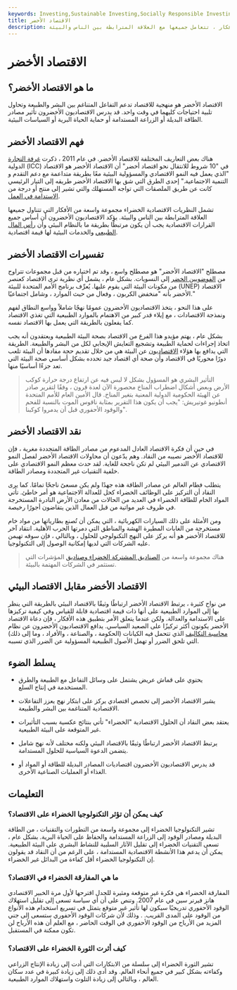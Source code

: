 ```yaml
---
keywords: Investing,Sustainable Investing,Socially Responsible Investing
title: الاقتصاد الأخضر
description: تشمل النظريات الاقتصادية الخضراء مجموعة واسعة من الأفكار ، تتعامل جميعها مع العلاقة المترابطة بين الناس والبيئة.
---
```


# الاقتصاد الأخضر
## ما هو الاقتصاد الأخضر؟

الاقتصاد الأخضر هو منهجية للاقتصاد تدعم التفاعل المتناغم بين البشر والطبيعة وتحاول تلبية احتياجات كليهما في وقت واحد. قد يدرس الاقتصاديون الأخضرون تأثير مصادر الطاقة البديلة أو الزراعة المستدامة أو حماية الحياة البرية أو السياسات البيئية.

## فهم الاقتصاد الأخضر

هناك بعض التعاريف المختلفة للاقتصاد الأخضر. في عام 2011 ، ذكرت [غرفة التجارة](/international-chamber-of-commerce-icc) الدولية (ICC) في "10 شروط للانتقال نحو اقتصاد أخضر" أن الاقتصاد الأخضر هو الاقتصاد "الذي يعمل فيه النمو الاقتصادي والمسؤولية البيئية معًا بطريقة متداعمة مع دعم التقدم و التنمية الاجتماعية." إحدى الطرق التي شق بها الاقتصاد الأخضر طريقه إلى التيار الرئيسي كانت عن طريق الملصقات التي تواجه المستهلك والتي تشير إلى منتج أو درجة من [الاستدامة في العمل](/sustainable-business-20).

تشمل النظريات الاقتصادية الخضراء مجموعة واسعة من الأفكار التي تتناول جميعها العلاقة المترابطة بين الناس والبيئة. يؤكد الاقتصاديون الأخضرون أن أساس جميع القرارات الاقتصادية يجب أن يكون مرتبطًا بطريقة ما بالنظام البيئي وأن [رأس المال الطبيعي](/natural-capital) والخدمات البيئية لها قيمة اقتصادية.

## تفسيرات الاقتصاد الأخضر

مصطلح "الاقتصاد الأخضر" هو مصطلح واسع ، وقد تم اختياره من قبل مجموعات تتراوح من [الفوضويين الخضر](/anarchy) إلى النسويات. بشكل عام ، يشمل أي نظرية ترى الاقتصاد كعنصر من مكونات البيئة التي يقوم عليها. يُعرِّف برنامج الأمم المتحدة للبيئة (UNEP) الاقتصاد الأخضر بأنه "منخفض الكربون ، وفعال من حيث الموارد ، وشامل اجتماعيًا."

على هذا النحو ، يتخذ الاقتصاديون الأخضرون عمومًا نهجًا شاملاً وواسع النطاق لفهم ونمذجة الاقتصادات ، مع إيلاء قدر كبير من الاهتمام بالموارد الطبيعية التي تغذي الاقتصاد كما يفعلون بالطريقة التي يعمل بها الاقتصاد نفسه.

بشكل عام ، يهتم مؤيدو هذا الفرع من الاقتصاد بصحة البيئة الطبيعية ويعتقدون أنه يجب اتخاذ إجراءات لحماية الطبيعة وتشجيع التعايش الإيجابي لكل من البشر والطبيعة. الطريقة التي يدافع بها هؤلاء [الاقتصاديون](/economist) عن البيئة هي من خلال تقديم حجة مفادها أن البيئة تلعب دورًا محوريًا في الاقتصاد وأن صحة أي اقتصاد جيد تحدده بشكل أساسي صحة البيئة التي تعد جزءًا أساسيًا منها.

> التأثير البشري هو المسؤول بشكل لا لبس فيه عن ارتفاع درجة حرارة كوكب الأرض وبعض أشكال اضطراب المناخ محصورة الآن لعدة قرون ، وفقًا لتقرير صادر عن الهيئة الحكومية الدولية المعنية بتغير المناخ. قال الأمين العام للأمم المتحدة أنطونيو غوتيريش: "يجب أن يكون هذا التقرير بمثابة ناقوس الموت بالنسبة للفحم والوقود الأحفوري قبل أن يدمروا كوكبنا".

>

## نقد الاقتصاد الأخضر

في حين أن فكرة الاقتصاد العادل المدعوم من مصادر الطاقة المتجددة مغرية ، فإن للاقتصاد الأخضر نصيبه من النقاد. وهم يدّعون أن محاولات الاقتصاد الأخضر لفصل النمو الاقتصادي عن التدمير البيئي لم تكن ناجحة للغاية. لقد حدث معظم النمو الاقتصادي على خلفية التقنيات غير المتجددة ومصادر الطاقة.

يتطلب فطام العالم عن مصادر الطاقة هذه جهدًا ولم يكن مسعىً ناجحًا تمامًا. كما يرى النقاد أن التركيز على الوظائف الخضراء كحل للعدالة الاجتماعية هو أمر خاطئ. تأتي المواد الخام للطاقة الخضراء في العديد من الحالات من معادن الأرض النادرة المستخرجة في ظروف غير مواتية من قبل العمال الذين يتقاضون أجورًا رخيصة.

ومن الأمثلة على ذلك السيارات الكهربائية ، التي يمكن أن تُصنع بطارياتها من مواد خام مستخرجة من الغابات المطيرة الهشة والمناطق التي دمرتها الحرب الأهلية. انتقاد آخر للاقتصاد الأخضر هو أنه يركز على النهج التكنولوجي للحلول ، وبالتالي ، فإن سوقه تهيمن عليه الشركات التي لديها إمكانية الوصول إلى التكنولوجيا.

> هناك مجموعة واسعة من [الصناديق المشتركة الخضراء وصناديق](/green_fund) المؤشرات التي تستثمر في الشركات المهتمة بالبيئة.

>

## الاقتصاد الأخضر مقابل الاقتصاد البيئي

من نواح كثيرة ، يرتبط الاقتصاد الأخضر ارتباطًا وثيقًا بالاقتصاد البيئي بالطريقة التي ينظر بها إلى الموارد الطبيعية على أنها ذات قيمة اقتصادية قابلة للقياس وفي كيفية تركيزها على الاستدامة والعدالة. ولكن عندما يتعلق الأمر بتطبيق هذه الأفكار ، فإن دعاة الاقتصاد الأخضر يكونون أكثر تركيزًا على الصعيد السياسي. يدافع الاقتصاديون الأخضرون عن نظام [محاسبة التكاليف](/cost-accounting) الذي تتحمل فيه الكيانات (الحكومة ، والصناعة ، والأفراد ، وما إلى ذلك) التي تلحق الضرر أو تهمل الأصول الطبيعية المسؤولية عن الضرر الذي تسببه.

## يسلط الضوء

- يحتوي على قماش عريض يشتمل على وسائل التفاعل مع الطبيعة والطرق المستخدمة في إنتاج السلع.

- يشير الاقتصاد الأخضر إلى تخصص اقتصادي يركز على ابتكار نهج يعزز التفاعلات الاقتصادية المتناغمة بين البشر والطبيعة.

- يعتقد بعض النقاد أن الحلول الاقتصادية "الخضراء" تأتي بنتائج عكسية بسبب التأثيرات غير المتوقعة على البيئة الطبيعية.

- يرتبط الاقتصاد الأخضر ارتباطًا وثيقًا بالاقتصاد البيئي ولكنه مختلف لأنه نهج شامل يتضمن الدعوة السياسية للحلول المستدامة.

- قد يدرس الاقتصاديون الأخضرون اقتصاديات المصادر البديلة للطاقة أو المواد أو الغذاء أو العمليات الصناعية الأخرى.

## التعليمات

### كيف يمكن أن تؤثر التكنولوجيا الخضراء على الاقتصاد؟

تشير التكنولوجيا الخضراء إلى مجموعة واسعة من التطورات والتقنيات ، من الطاقة البديلة ومصادر الوقود إلى الزراعة المستدامة والحفاظ على الحياة البرية. بشكل عام ، تسعى التقنيات الخضراء إلى تقليل الآثار السلبية للنشاط البشري على البيئة الطبيعية. يمكن أن يدعم هذا الأنشطة الاقتصادية المستدامة ، على الرغم من أن النقاد قد يقولون إن التكنولوجيا الخضراء أقل كفاءة من البدائل غير الخضراء.

### ما هي المفارقة الخضراء في الاقتصاد؟

المفارقة الخضراء هي فكرة غير متوقعة ومثيرة للجدل اقترحها لأول مرة الخبير الاقتصادي هانز فيرنر سين في عام 2007. وتنص على أن أي سياسة تسعى إلى تقليل استهلاك الوقود الأحفوري تدريجيًا سيكون لها تأثير غير متوقع يتمثل في تسريع استخدام هذه الأنواع من الوقود على المدى القريب. . وذلك لأن شركات الوقود الأحفوري ستسعى إلى جني المزيد من الأرباح من الوقود الأحفوري في الوقت الحاضر ، مع العلم أن هذه الأرباح لن تكون ممكنة في المستقبل.

### كيف أثرت الثورة الخضراء على الاقتصاد؟

تشير الثورة الخضراء إلى سلسلة من الابتكارات التي أدت إلى زيادة الإنتاج الزراعي وكفاءته بشكل كبير في جميع أنحاء العالم. وقد أدى ذلك إلى زيادة كبيرة في عدد سكان العالم ، وبالتالي إلى زيادة التلوث واستهلاك الموارد الطبيعية.


